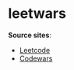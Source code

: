 # leetwars

**Source sites**:

- [Leetcode](https://leetcode.com/)
- [Codewars](https://www.codewars.com/)
